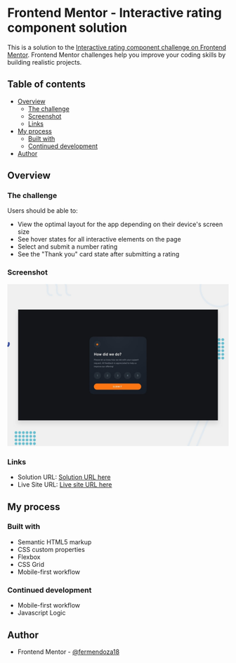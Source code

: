# Frontend Mentor - Interactive rating component solution

This is a solution to the [Interactive rating component challenge on Frontend Mentor](https://www.frontendmentor.io/challenges/interactive-rating-component-koxpeBUmI). Frontend Mentor challenges help you improve your coding skills by building realistic projects. 

## Table of contents

- [Overview](#overview)
  - [The challenge](#the-challenge)
  - [Screenshot](#screenshot)
  - [Links](#links)
- [My process](#my-process)
  - [Built with](#built-with)
  - [Continued development](#continued-development)
- [Author](#author)


## Overview

### The challenge

Users should be able to:

- View the optimal layout for the app depending on their device's screen size
- See hover states for all interactive elements on the page
- Select and submit a number rating
- See the "Thank you" card state after submitting a rating

### Screenshot

![](./images/desktop-preview.jpg)

### Links

- Solution URL: [Solution URL here](https://github.com/nimrodcode/Interactive-Rating-Component-FM)
- Live Site URL: [Live site URL here](https://nimrodcode.github.io/Interactive-Rating-Component-FM/)

## My process

### Built with

- Semantic HTML5 markup
- CSS custom properties
- Flexbox
- CSS Grid
- Mobile-first workflow

### Continued development

- Mobile-first workflow
- Javascript Logic

## Author

- Frontend Mentor - [@fermendoza18](https://www.frontendmentor.io/profile/fermendoza18)


